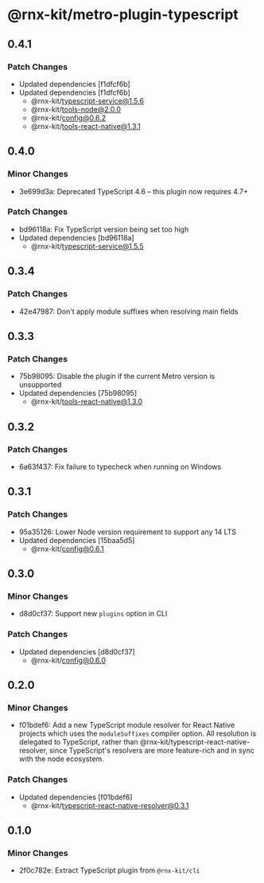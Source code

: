 # @rnx-kit/metro-plugin-typescript

## 0.4.1

### Patch Changes

- Updated dependencies [f1dfcf6b]
- Updated dependencies [f1dfcf6b]
  - @rnx-kit/typescript-service@1.5.6
  - @rnx-kit/tools-node@2.0.0
  - @rnx-kit/config@0.6.2
  - @rnx-kit/tools-react-native@1.3.1

## 0.4.0

### Minor Changes

- 3e699d3a: Deprecated TypeScript 4.6 – this plugin now requires 4.7+

### Patch Changes

- bd96118a: Fix TypeScript version being set too high
- Updated dependencies [bd96118a]
  - @rnx-kit/typescript-service@1.5.5

## 0.3.4

### Patch Changes

- 42e47987: Don't apply module suffixes when resolving main fields

## 0.3.3

### Patch Changes

- 75b98095: Disable the plugin if the current Metro version is unsupported
- Updated dependencies [75b98095]
  - @rnx-kit/tools-react-native@1.3.0

## 0.3.2

### Patch Changes

- 6a63f437: Fix failure to typecheck when running on Windows

## 0.3.1

### Patch Changes

- 95a35126: Lower Node version requirement to support any 14 LTS
- Updated dependencies [15baa5d5]
  - @rnx-kit/config@0.6.1

## 0.3.0

### Minor Changes

- d8d0cf37: Support new `plugins` option in CLI

### Patch Changes

- Updated dependencies [d8d0cf37]
  - @rnx-kit/config@0.6.0

## 0.2.0

### Minor Changes

- f01bdef6: Add a new TypeScript module resolver for React Native projects which uses the
  `moduleSuffixes` compiler option. All resolution is delegated to TypeScript,
  rather than @rnx-kit/typescript-react-native-resolver, since TypeScript's
  resolvers are more feature-rich and in sync with the node ecosystem.

### Patch Changes

- Updated dependencies [f01bdef6]
  - @rnx-kit/typescript-react-native-resolver@0.3.1

## 0.1.0

### Minor Changes

- 2f0c782e: Extract TypeScript plugin from `@rnx-kit/cli`
